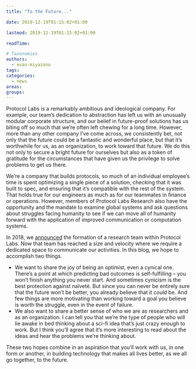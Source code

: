 ```yaml
---
title: "To the Future..."

date: 2019-12-19T01:15:02+01:00

lastmod: 2019-12-19T01:15:02+01:00

readTime:

# Taxonomies
authors:
  - evan-miyazono
tags:
categories:
  - news
areas:
groups:
---
```


Protocol Labs is a remarkably ambitious and ideological company.  For example, our team’s dedication to abstraction has left us with an unusually modular corporate structure, and our belief in future-proof solutions has us biting off so much that we’re often left chewing for a long time.  However, more than any other company I’ve come across, we consistently bet, not only that the future could be a fantastic and wonderful place, but that it’s worthwhile for us, as an organization, to work toward that future.  We do this not only to secure a bright future for ourselves but also as a token of gratitude for the circumstances that have given us the privilege to solve problems to get us there.

We’re a company that builds protocols, so much of an individual employee’s time is spent optimizing a single piece of a solution, checking that it was built to spec, and ensuring that it’s compatible with the rest of the system.  That holds true for our engineers as much as for our teammates in finance or operations.  However, members of Protocol Labs Research also have the opportunity and the mandate to examine global systems and ask questions about struggles facing humanity to see if we can move all of humanity forward with the application of improved communication or computation systems.

In 2018, we [announced](https://protocol.ai/blog/ann-research-rfp/) the formation of a research team within Protocol Labs. Now that team has reached a size and velocity where we require a dedicated space to communicate our activities.  In this blog, we hope to accomplish two things.

  - We want to share the joy of being an optimist, even a cynical one.  There’s a point at which predicting bad outcomes is self-fulfilling – you won’t finish anything you never start.  And sometimes cynicism is the best protection against naïveté.  But since you can never be entirely sure that the future won’t be better, you already believe that it _could_ be.  And few things are more motivating than working toward a goal you believe is worth the struggle, even in the event of failure.
  - We also want to share a better sense of who we are as researchers and as an organization.  I can tell you that we’re the type of people who will lie awake in bed thinking about a sci-fi idea that’s just crazy enough to work.  But I think you’ll agree that it’s more interesting to read about the ideas and hear the problems we’re thinking about.

These two hopes combine in an aspiration that you’ll work with us, in one form or another, in building technology that makes all lives better, as we all go together, to the future.
